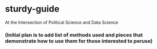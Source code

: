 # sturdy-guide
At the Intersection of Political Science and Data Science
### (Initial plan is to add list of methods used and pieces that demonstrate how to use them for those interested to peruse)
